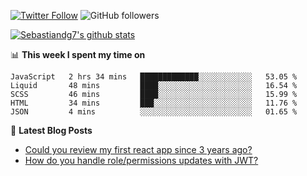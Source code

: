 <!--
[![visitors](https://visitor-badge.glitch.me/badge?page_id=sebastiandg7.sebastiandg7)](https://github.com/sebastiandg7)
-->
[![Twitter Follow](https://img.shields.io/twitter/follow/sebastiandg7?style=social&label=Follow)](https://twitter.com/sebastiandg7)
![GitHub followers](https://img.shields.io/github/followers/sebastiandg7?label=Follow&style=social)

[![Sebastiandg7's github stats](https://github-readme-stats.vercel.app/api?username=sebastiandg7)](https://github.com/anuraghazra/github-readme-stats)

📊 **This week I spent my time on**
<!--START_SECTION:waka-->
```text
JavaScript   2 hrs 34 mins   █████████████░░░░░░░░░░░░   53.05 % 
Liquid       48 mins         ████░░░░░░░░░░░░░░░░░░░░░   16.54 % 
SCSS         46 mins         ████░░░░░░░░░░░░░░░░░░░░░   15.99 % 
HTML         34 mins         ███░░░░░░░░░░░░░░░░░░░░░░   11.76 % 
JSON         4 mins          ░░░░░░░░░░░░░░░░░░░░░░░░░   01.65 %
```
<!--END_SECTION:waka-->

📕 **Latest Blog Posts**
<!-- BLOG-POST-LIST:START -->
- [Could you review my first react app since 3 years ago?](https://dev.to/sebastiandg7/could-you-review-my-first-react-app-since-3-years-ago-3nbh)
- [How do you handle role/permissions updates with JWT?](https://dev.to/sebastiandg7/how-do-you-handle-role-permissions-updates-with-jwt-3778)
<!-- BLOG-POST-LIST:END -->
